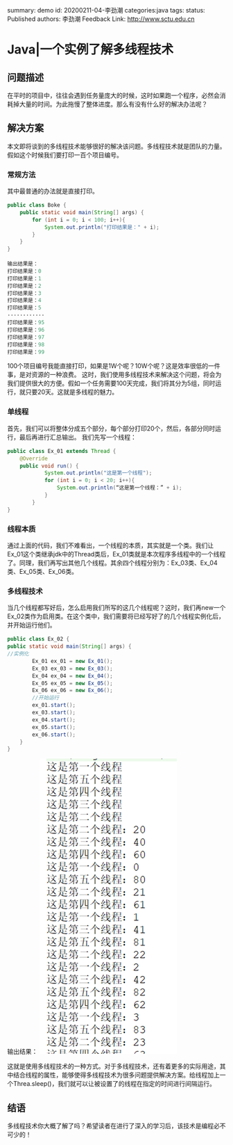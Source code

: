 summary: demo
id: 20200211-04-李劲潮
categories:java
tags:
status: Published
authors: 李劲潮
Feedback Link: http://www.sctu.edu.cn

# Java|一个实例了解多线程技术

## 问题描述

在平时的项目中，往往会遇到任务量庞大的时候，这时如果跑一个程序，必然会消耗掉大量的时间。为此拖慢了整体进度。那么有没有什么好的解决办法呢？

## 解决方案

本文即将谈到的多线程技术能够很好的解决该问题。多线程技术就是团队的力量。假如这个时候我们要打印一百个项目编号。

### 常规方法

其中最普通的办法就是直接打印。

``` java
public class Boke {
    public static void main(String[] args) {
        for (int i = 0; i < 100; i++){
            System.out.println("打印结果是：" + i);
        }
    }
}

输出结果是：
打印结果是：0
打印结果是：1
打印结果是：2
打印结果是：3
打印结果是：4
打印结果是：5
············
打印结果是：95
打印结果是：96
打印结果是：97
打印结果是：98
打印结果是：99
```

100个项目编号我能直接打印，如果是1W个呢？10W个呢？这是效率很低的一件事，是对资源的一种浪费。
这时，我们使用多线程技术来解决这个问题，将会为我们提供很大的方便。假如一个任务需要100天完成，我们将其分为5组，同时运行，就只要20天。这就是多线程的魅力。

### 单线程

首先，我们可以将整体分成五个部分，每个部分打印20个，然后，各部分同时运行，最后再进行汇总输出。
我们先写一个线程：

``` java
public class Ex_01 extends Thread {
    @Override
    public void run() {
            System.out.println("这是第一个线程");
            for (int i = 0; i < 20; i++){
                System.out.println(“这是第一个线程：” + i);
            }
        }
}
```

### 线程本质

通过上面的代码，我们不难看出，一个线程的本质，其实就是一个类。我们让Ex_01这个类继承jdk中的Thread类后，Ex_01类就是本次程序多线程中的一个线程了。同理，我们再写出其他几个线程。其余四个线程分别为：Ex_03类、Ex_04类、Ex_05类、Ex_06类。

### 多线程技术

当几个线程都写好后，怎么启用我们所写的这几个线程呢？这时，我们再new一个Ex_02类作为启用类。在这个类中，我们需要将已经写好了的几个线程实例化后，并开始运行他们。

``` java
public class Ex_02 {
public static void main(String[] args) {
//实例化
        Ex_01 ex_01 = new Ex_01();
        Ex_03 ex_03 = new Ex_03();
        Ex_04 ex_04 = new Ex_04();
        Ex_05 ex_05 = new Ex_05();
        Ex_06 ex_06 = new Ex_06();
        //开始运行
        ex_01.start();
        ex_03.start();
        ex_04.start();
        ex_05.start();
        ex_06.start();
    }
}
```

输出结果：
![多线程输出结果](assets/20200211-04-李劲潮-01.png)

这就是使用多线程技术的一种方式。对于多线程技术，还有着更多的实际用途，其中结合线程的属性，能够使得多线程技术为很多问题提供解决方案。给线程加上一个Threa.sleep()，我们就可以让被设置了的线程在指定的时间进行间隔运行。

## 结语

多线程技术你大概了解了吗？希望读者在进行了深入的学习后，该技术是编程必不可少的！
